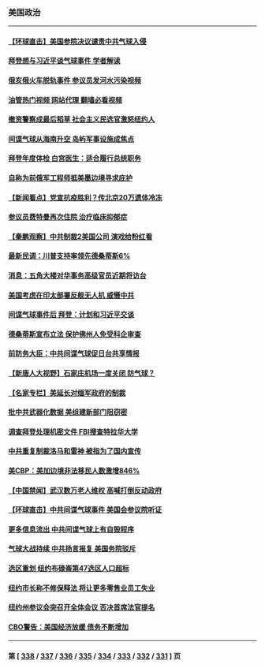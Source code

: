 ### 美国政治
---
#### [【环球直击】美国参院决议谴责中共气球入侵](../../pages/ncid1078159/n13931420.md?02172045) 
#### [拜登想与习近平谈气球事件 学者解读](../../pages/ncid1078159/n13931686.md?02172045) 
#### [俄亥俄火车脱轨事件 参议员发河水污染视频](../../pages/ncid1078159/n13931535.md?02172045) 
#### [油管热门视频 网站代理 翻墙必看视频](http://138.2.39.72:81/youtube.html?epic-marker?02172045)
#### [撤资警察成最后稻草 社会主义民选官激怒纽约人](../../pages/ncid1078159/n13931748.md?02172045) 
#### [间谍气球从海南升空 岛屿军事设施成焦点](../../pages/ncid1078159/n13931607.md?02172045) 
#### [拜登年度体检 白宫医生：适合履行总统职务](../../pages/ncid1078159/n13931622.md?02172045) 
#### [自称为前俄军工程师抵美墨边境寻求庇护](../../pages/ncid1078159/n13931261.md?02172045) 
#### [【新闻看点】党宣抗疫胜利？传北京20万遗体冷冻](../../pages/ncid1078159/n13931516.md?02172045) 
#### [参议员费特曼再次住院 治疗临床抑郁症](../../pages/ncid1078159/n13931573.md?02172045) 
#### [【秦鹏观察】中共制裁2美国公司 演戏给粉红看](../../pages/ncid1078159/n13931519.md?02172045) 
#### [最新民调：川普支持率领先德桑蒂斯6%](../../pages/ncid1078159/n13931482.md?02172045) 
#### [消息：五角大楼对华事务高级官员近期将访台](../../pages/ncid1078159/n13931512.md?02172045) 
#### [美国考虑在印太部署反舰无人机 威慑中共](../../pages/ncid1078159/n13931458.md?02172045) 
#### [间谍气球事件后 拜登：计划和习近平交谈](../../pages/ncid1078159/n13931431.md?02172045) 
#### [德桑蒂斯宣布立法 保护佛州人免受科企审查](../../pages/ncid1078159/n13931390.md?02172045) 
#### [前防务大臣：中共间谍气球促日台共享情报](../../pages/ncid1078159/n13931413.md?02172045) 
#### [【新唐人大视野】石家庄机场一度关闭 防气球？](../../pages/ncid1078159/n13931344.md?02172045) 
#### [【名家专栏】美延长对缅军政府的制裁](../../pages/ncid1078159/n13930477.md?02172045) 
#### [批中共武器化数据 美组建新部门阻窃密](../../pages/ncid1078159/n13931394.md?02172045) 
#### [调查拜登处理机密文件 FBI搜查特拉华大学](../../pages/ncid1078159/n13931361.md?02172045) 
#### [中共重复制裁洛马和雷神 被指为了国内宣传](../../pages/ncid1078159/n13931243.md?02172045) 
#### [美CBP：美加边境非法移民人数激增846%](../../pages/ncid1078159/n13931020.md?02172045) 
#### [【中国禁闻】武汉数万老人维权 高喊打倒反动政府](../../pages/ncid1078159/n13930677.md?02172045) 
#### [【环球直击】中共间谍气球事件 美国会参议院听证](../../pages/ncid1078159/n13930672.md?02172045) 
#### [更多信息流出 中共间谍气球上有自毁程序](../../pages/ncid1078159/n13930827.md?02172045) 
#### [气球大战持续 中共扬言报复 美国务院驳斥](../../pages/ncid1078159/n13930795.md?02172045) 
#### [选区重划 纽约布碌崙第47选区人口超标](../../pages/ncid1078159/n13930935.md?02172045) 
#### [纽约市长称不修保释法 将让更多零售业员工失业](../../pages/ncid1078159/n13930905.md?02172045) 
#### [纽约州参议会突召开全体会议 否决首席法官提名](../../pages/ncid1078159/n13930871.md?02172045) 
#### [CBO警告：美国经济放缓 债务不断增加](../../pages/ncid1078159/n13930813.md?02172045) 

---
#### 第 [ [338](./338.md?02172045) / [337](./337.md?02172045) / [336](./336.md?02172045) / [335](./335.md?02172045) / [334](./334.md?02172045) / [333](./333.md?02172045) / [332](./332.md?02172045) / [331](./331.md?02172045) ] 页
